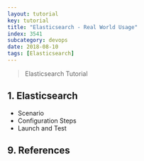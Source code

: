 ```yaml
---
layout: tutorial
key: tutorial
title: "Elasticsearch - Real World Usage"
index: 3541
subcategory: devops
date: 2018-08-10
tags: [Elasticsearch]
---
```


> Elasticsearch Tutorial

## 1. Elasticsearch
* Scenario
* Configuration Steps
* Launch and Test


## 9. References
